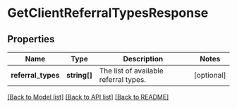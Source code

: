 # GetClientReferralTypesResponse

## Properties
Name | Type | Description | Notes
------------ | ------------- | ------------- | -------------
**referral_types** | **string[]** | The list of available referral types. | [optional] 

[[Back to Model list]](../README.md#documentation-for-models) [[Back to API list]](../README.md#documentation-for-api-endpoints) [[Back to README]](../README.md)


